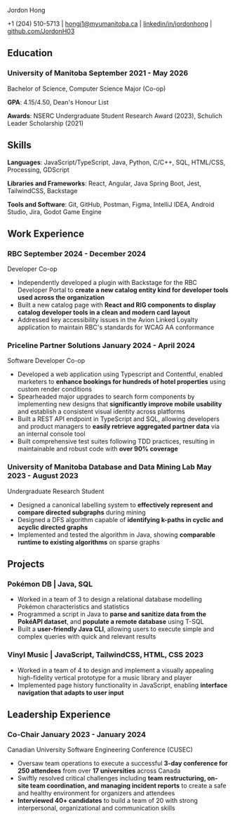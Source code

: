 <link rel="stylesheet" type="text/css" href="resume.css">
<link rel="stylesheet" href="https://fonts.googleapis.com/css2?family=Open+Sans">

<span class="name"> Jordon Hong </span>

<span class="info">

+1 (204) 510-5713 | <a href="mailto:hongj1@myumanitoba.ca" target="_blank">hongj1@myumanitoba.ca</a> | <a href="https://linkedin.com/in/jordonhong" target="_blank">linkedin/in/jordonhong</a> | <a href="https://github.com/JordonH03" target="_blank">github.com/JordonH03</a>

</span>

## Education

### University of Manitoba <time> September 2021 - May 2026 </time>
<subheading> Bachelor of Science, Computer Science Major (Co-op) </subheading>

**GPA**: 4.15/4.50, Dean's Honour List

**Awards**: NSERC Undergraduate Student Research Award (2023), Schulich Leader Scholarship (2021)

## Skills
**Languages**: JavaScript/TypeScript, Java, Python, C/C++, SQL, HTML/CSS, Processing, GDScript

**Libraries and Frameworks**: React, Angular, Java Spring Boot, Jest, TailwindCSS, Backstage

**Tools and Software**: Git, GitHub, Postman, Figma, IntelliJ IDEA, Android Studio, Jira, Godot Game Engine

## Work Experience

### RBC <time> September 2024 - December 2024 </time>
<subheading> Developer Co-op </subheading>

- Independently developed a plugin with Backstage for the RBC Developer Portal to **create a new catalog entity kind for developer tools used across the organization**
- Built a new catalog page with **React and RIG components to display catalog developer tools in a clean and modern card layout**
- Addressed key accessibility issues in the Avion Linked Loyalty application to maintain RBC's standards for WCAG AA conformance

### Priceline Partner Solutions <time> January 2024 - April 2024 </time>
<subheading> Software Developer Co-op </subheading>

- Developed a web application using Typescript and Contentful, enabled marketers to **enhance bookings for hundreds of hotel properties** using custom render conditions
- Spearheaded major upgrades to search form components by implementing new designs that **significantly improve mobile usability** and establish a consistent visual identity across platforms
- Built a REST API endpoint in TypeScript and SQL, allowing developers and product managers to **easily retrieve aggregated partner data** via an internal console tool 
- Built comprehensive test suites following TDD practices, resulting in maintainable and robust code with **over 90% coverage**

### University of Manitoba Database and Data Mining Lab <time> May 2023 - August 2023 </time>
<subheading> Undergraduate Research Student </subheading>

- Designed a canonical labelling system to **effectively represent and compare directed subgraphs** during mining
- Designed a DFS algorithm capable of **identifying k-paths in cyclic and acyclic directed graphs**
- Implemented and tested the algorithm in Java, showing **comparable runtime to existing algorithms** on sparse graphs

## Projects

### Pokémon DB | <span class="skills"> Java, SQL </span>

- Worked in a team of 3 to design a relational database modelling Pokémon characteristics and statistics
- Programmed a script in Java to **parse and sanitize data from the PokéAPI dataset**, and **populate a remote database** using T-SQL
- Built a **user-friendly Java CLI**, allowing users to execute simple and complex queries with quick and relevant results

### Vinyl Music | <span class="skills"> JavaScript, TailwindCSS, HTML, CSS </span> <time> 2023 </time>

- Worked in a team of 4 to design and implement a visually appealing high-fidelity vertical prototype for a music library and player
- Implemented page history functionality in JavaScript, enabling **interface navigation that adapts to user input**

<!-- ### Blockchain | <span class="skills">Python</span>
- Built a **blockchain peer from scratch** in Python, using proof-of-work to verify over 5000 blocks on the network -->

<!-- ### Circuit Breaker | <span class="skills"> Godot Game Engine, GDScript </span>  <time> 2023 </time>

- Collaborated with 10 developers and designers to produce an RPG puzzle game using Godot for a 48-hour game jam
- Developed player movement and map logic using GDScript to **control transitions between the game map and mini-games** -->

## Leadership Experience

<!-- ### Internal Executive <time> April 2023 - April 2024 </time>
<subheading> University of Manitoba .devClub </subheading>

- Led a 24-hour hackathon by coordinating participant check-in, scheduling, and project presentations to ensure efficient operations and high satisfaction for **over 300 attendees**
- Chaired executive meetings with detailed minutes to ensure ownership of responsibilities and facilitate effective communication among 13 executive members and councillors -->

### Co-Chair <time> January 2023 - January 2024 </time>
<subheading> Canadian University Software Engineering Conference (CUSEC) </subheading>

- Oversaw team operations to execute a successful **3-day conference for 250 attendees** from over **17 universities** across Canada
- Swiftly resolved critical challenges including **team restructuring, on-site team coordination, and managing incident reports** to create a safe and healthy environment for organizers and attendees
- **Interviewed 40+ candidates** to build a team of 20 with strong interpersonal, organizational and communication skills
